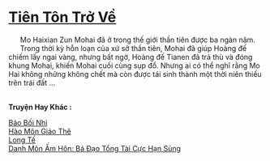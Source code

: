 <a href="https://truyentiki.com/tien-ton-tro-ve.33927/" title="Tiên Tôn Trở Về"><h1>Tiên Tôn Trở Về</h1></a><div style="display:table"><img align="right" style="float: left; padding: 10px;" src="https://truyentiki.com/images/story/200x260/33927.jpg" alt="">Mo Haixian Zun Mohai đã ở trong thế giới thần tiên được ba ngàn năm. Trong thời kỳ hỗn loạn của xứ sở thần tiên, Mohai đã giúp Hoàng đế chiếm lấy ngai vàng, nhưng bất ngờ, Hoàng đế Tianen đã trả thù và đóng khung Mohai, khiến Mohai cuối cùng sụp đổ. Nhưng ai có thể nghĩ rằng Mo Hai không những không chết mà còn được tái sinh thành một thời niên thiếu trên trái đất ...</div><p><br><b>Truyện Hay Khác :</b></p><a href="https://truyentiki.com/bao-boi-nhi.33926/" alt="Bảo Bối Nhi">Bảo Bối Nhi</a><br/><a href="https://www.flickr.com/photos/188164041@N05/49963164483/" alt="Hào Môn Giảo Thê">Hào Môn Giảo Thê</a><br/><a href="https://github.com/nownovels/top500/tree/master/truyenhay/33947/" alt="Long Tế">Long Tế</a><br/><a href="https://github.com/nownovels/top500/tree/master/truyenhay/33932/" alt="Danh Môn Ấm Hôn: Bá Đạo Tổng Tài Cực Hạn Sủng">Danh Môn Ấm Hôn: Bá Đạo Tổng Tài Cực Hạn Sủng</a><br/>